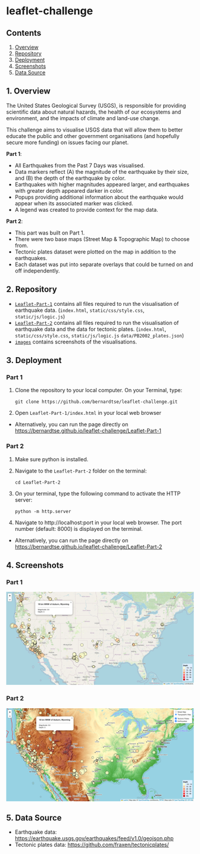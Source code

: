 # leaflet-challenge

## Contents
1. [Overview](#1-overview)
2. [Repository](#2-repository)
3. [Deployment](#3-deployment)
4. [Screenshots](#4-screenshots)
5. [Data Source](#5-data-source)

## 1. Overview
The United States Geological Survey (USGS), is responsible for providing scientific data about natural hazards, the health of our ecosystems and environment, and the impacts of climate and land-use change.

This challenge aims to visualise USGS data that will allow them to better educate the public and other government organisations (and hopefully secure more funding) on issues facing our planet.

**Part 1**:
- All Earthquakes from the Past 7 Days was visualised. 
- Data markers reflect (A) the magnitude of the earthquake by their size, and (B) the depth of the earthquake by color.
- Earthquakes with higher magnitudes appeared larger, and earthquakes with greater depth appeared darker in color.
- Popups providing additional information about the earthquake would appear when its associated marker was clicked.
- A legend was created to provide context for the map data.


**Part 2**:
- This part was built on  Part 1.
- There were two base maps (Street Map & Topographic Map) to choose from.
- Tectonic plates dataset were plotted on the map in addition to the earthquakes.
- Each dataset was put into separate overlays that could be turned on and off independently.


## 2. Repository
- [`Leaflet-Part-1`](Leaflet-Part-1) contains all files required to run the visualisation of earthquake data. (`index.html`, `static/css/style.css`, `static/js/logic.js`)
- [`Leaflet-Part-2`](Leaflet-Part-2) contains all files required to run the visualisation of earthquake data and the data for tectonic plates. (`index.html`, `static/css/style.css`, `static/js/logic.js` `data/PB2002_plates.json`)
- [`images`](images) contains screenshots of the visualisations. 

## 3. Deployment
### Part 1
1. Clone the repository to your local computer. On your Terminal, type:

   ```
   git clone https://github.com/bernardtse/leaflet-challenge.git
   ```
2. Open `Leaflet-Part-1/index.html` in your local web browser
- Alternatively, you can run the page directly on https://bernardtse.github.io/leaflet-challenge/Leaflet-Part-1

### Part 2
1. Make sure python is installed.
2. Navigate to the `Leaflet-Part-2` folder on the terminal:
   ```
   cd Leaflet-Part-2
   ```
3. On your terminal, type the following command to activate the HTTP server:

   ```
   python -m http.server
   ```
4. Navigate to http://localhost:port in your local web browser. The port number (default: 8000) is displayed on the terminal. 
- Alternatively, you can run the page directly on https://bernardtse.github.io/leaflet-challenge/Leaflet-Part-2

## 4. Screenshots
### Part 1
![Part 1](images/part1.png)
### Part 2
![Part 2](images/part2.png)

## 5. Data Source
- Earthquake data: https://earthquake.usgs.gov/earthquakes/feed/v1.0/geojson.php
- Tectonic plates data: https://github.com/fraxen/tectonicplates/


